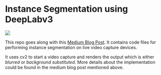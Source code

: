 # Instance Segmentation using DeepLabv3

![](./data/custom_background.gif)

This repo goes along with this [Medium Blog Post](). It contains code files for performing instance segmentation on live video capture devices.

It uses cv2 to start a video capture and renders the output which is either *blurred* or *background substituted*. More details about the implementation could be found in the medium blog post mentioned above.